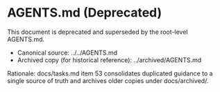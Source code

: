 # AGENTS.md (Deprecated)

This document is deprecated and superseded by the root-level AGENTS.md.

- Canonical source: ../../AGENTS.md
- Archived copy (for historical reference): ../archived/AGENTS.md

Rationale: docs/tasks.md item 53 consolidates duplicated guidance to a single source of truth and archives older copies under docs/archived/.
